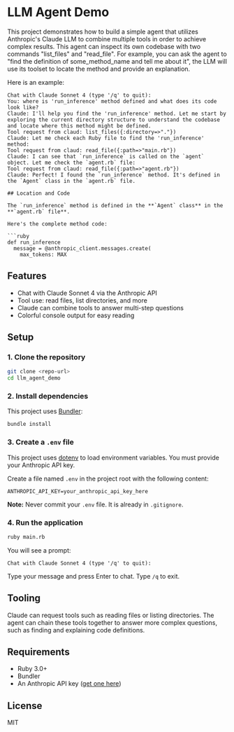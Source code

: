 # LLM Agent Demo

This project demonstrates how to build a simple agent that utilizes Anthropic's Claude LLM to combine multiple tools in order to achieve complex results. This agent can inspect its own codebase with two commands "list_files" and "read_file". For example, you can ask the agent to "find the definition of some_method_name and tell me about it", the LLM will use its toolset to locate the method and provide an explanation.

Here is an example:

```
Chat with Claude Sonnet 4 (type '/q' to quit):
You: where is 'run_inference' method defined and what does its code look like?
Claude: I'll help you find the 'run_inference' method. Let me start by exploring the current directory structure to understand the codebase and locate where this method might be defined.
Tool request from claud: list_files({:directory=>"."})
Claude: Let me check each Ruby file to find the 'run_inference' method:
Tool request from claud: read_file({:path=>"main.rb"})
Claude: I can see that `run_inference` is called on the `agent` object. Let me check the `agent.rb` file:
Tool request from claud: read_file({:path=>"agent.rb"})
Claude: Perfect! I found the `run_inference` method. It's defined in the `Agent` class in the `agent.rb` file.

## Location and Code

The `run_inference` method is defined in the **`Agent` class** in the **`agent.rb` file**.

Here's the complete method code:

```ruby
def run_inference
  message = @anthropic_client.messages.create(
    max_tokens: MAX
```

## Features
- Chat with Claude Sonnet 4 via the Anthropic API
- Tool use: read files, list directories, and more
- Claude can combine tools to answer multi-step questions
- Colorful console output for easy reading

## Setup

### 1. Clone the repository
```sh
git clone <repo-url>
cd llm_agent_demo
```

### 2. Install dependencies
This project uses [Bundler](https://bundler.io/):
```sh
bundle install
```

### 3. Create a `.env` file
This project uses [dotenv](https://github.com/bkeepers/dotenv) to load environment variables. You must provide your Anthropic API key.

Create a file named `.env` in the project root with the following content:

```
ANTHROPIC_API_KEY=your_anthropic_api_key_here
```

**Note:** Never commit your `.env` file. It is already in `.gitignore`.

### 4. Run the application
```sh
ruby main.rb
```

You will see a prompt:
```
Chat with Claude Sonnet 4 (type '/q' to quit):
```
Type your message and press Enter to chat. Type `/q` to exit.

## Tooling
Claude can request tools such as reading files or listing directories. The agent can chain these tools together to answer more complex questions, such as finding and explaining code definitions.

## Requirements
- Ruby 3.0+
- Bundler
- An Anthropic API key ([get one here](https://console.anthropic.com/))

## License
MIT 
